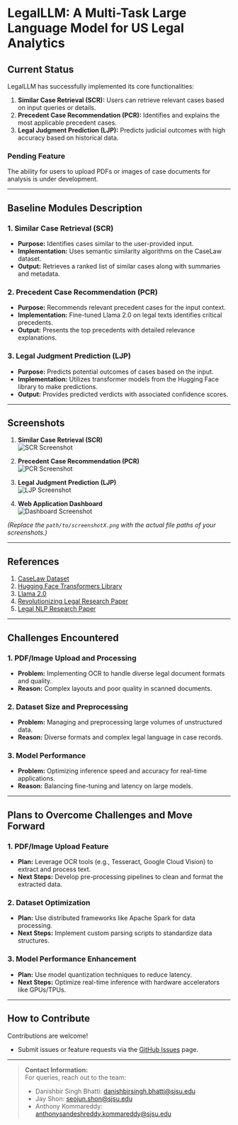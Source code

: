 # LegalLLM: A Multi-Task Large Language Model for US Legal Analytics

## Current Status
LegalLLM has successfully implemented its core functionalities:  

1. **Similar Case Retrieval (SCR):** Users can retrieve relevant cases based on input queries or details.  
2. **Precedent Case Recommendation (PCR):** Identifies and explains the most applicable precedent cases.  
3. **Legal Judgment Prediction (LJP):** Predicts judicial outcomes with high accuracy based on historical data.  

### Pending Feature
The ability for users to upload PDFs or images of case documents for analysis is under development.  

---

## Baseline Modules Description

### 1. Similar Case Retrieval (SCR)
- **Purpose:** Identifies cases similar to the user-provided input.  
- **Implementation:** Uses semantic similarity algorithms on the CaseLaw dataset.  
- **Output:** Retrieves a ranked list of similar cases along with summaries and metadata.

### 2. Precedent Case Recommendation (PCR)
- **Purpose:** Recommends relevant precedent cases for the input context.  
- **Implementation:** Fine-tuned Llama 2.0 on legal texts identifies critical precedents.  
- **Output:** Presents the top precedents with detailed relevance explanations.

### 3. Legal Judgment Prediction (LJP)
- **Purpose:** Predicts potential outcomes of cases based on the input.  
- **Implementation:** Utilizes transformer models from the Hugging Face library to make predictions.  
- **Output:** Provides predicted verdicts with associated confidence scores.

---

## Screenshots

1. **Similar Case Retrieval (SCR)**  
   ![SCR Screenshot](path/to/screenshot1.png)  

2. **Precedent Case Recommendation (PCR)**  
   ![PCR Screenshot](path/to/screenshot2.png)  

3. **Legal Judgment Prediction (LJP)**  
   ![LJP Screenshot](path/to/screenshot3.png)  

4. **Web Application Dashboard**  
   ![Dashboard Screenshot](path/to/screenshot4.png)  

*(Replace the `path/to/screenshotX.png` with the actual file paths of your screenshots.)*

---

## References

1. [CaseLaw Dataset](https://case.law/)  
2. [Hugging Face Transformers Library](https://github.com/huggingface/transformers)  
3. [Llama 2.0](https://www.llama.com/llama2)  
4. [Revolutionizing Legal Research Paper](https://www.purplescape.com/revolutionizing-legal-research)  
5. [Legal NLP Research Paper](https://ieeexplore.ieee.org/document/10386911)  

---

## Challenges Encountered

### 1. **PDF/Image Upload and Processing**
- **Problem:** Implementing OCR to handle diverse legal document formats and quality.  
- **Reason:** Complex layouts and poor quality in scanned documents.  

### 2. **Dataset Size and Preprocessing**
- **Problem:** Managing and preprocessing large volumes of unstructured data.  
- **Reason:** Diverse formats and complex legal language in case records.  

### 3. **Model Performance**
- **Problem:** Optimizing inference speed and accuracy for real-time applications.  
- **Reason:** Balancing fine-tuning and latency on large models.  

---

## Plans to Overcome Challenges and Move Forward

### 1. **PDF/Image Upload Feature**
- **Plan:** Leverage OCR tools (e.g., Tesseract, Google Cloud Vision) to extract and process text.  
- **Next Steps:** Develop pre-processing pipelines to clean and format the extracted data.

### 2. **Dataset Optimization**
- **Plan:** Use distributed frameworks like Apache Spark for data processing.  
- **Next Steps:** Implement custom parsing scripts to standardize data structures.

### 3. **Model Performance Enhancement**
- **Plan:** Use model quantization techniques to reduce latency.  
- **Next Steps:** Optimize real-time inference with hardware accelerators like GPUs/TPUs.  

---

## How to Contribute
Contributions are welcome!  
- Submit issues or feature requests via the [GitHub Issues](https://github.com/LegalLLM/issues) page.  

---

> **Contact Information:**  
> For queries, reach out to the team:  
> - Danishbir Singh Bhatti: [danishbirsingh.bhatti@sjsu.edu](mailto:danishbirsingh.bhatti@sjsu.edu)  
> - Jay Shon: [seojun.shon@sjsu.edu](mailto:seojun.shon@sjsu.edu)  
> - Anthony Kommareddy: [anthonysandeshreddy.kommareddy@sjsu.edu](mailto:anthonysandeshreddy.kommareddy@sjsu.edu)  
